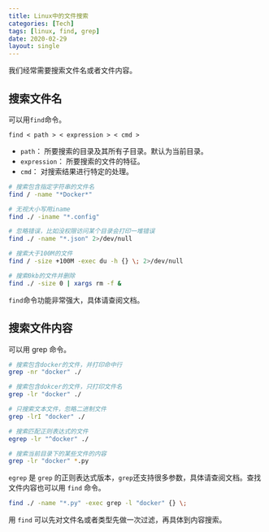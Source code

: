 ```yaml
---
title: Linux中的文件搜索
categories: [Tech]
tags: [linux, find, grep]
date: 2020-02-29
layout: single
---
```


我们经常需要搜索文件名或者文件内容。

<!-- more -->

## 搜索文件名

可以用`find`命令。

```
find < path > < expression > < cmd >
```

- `path`： 所要搜索的目录及其所有子目录。默认为当前目录。
- `expression`： 所要搜索的文件的特征。
- `cmd`： 对搜索结果进行特定的处理。

```bash
# 搜索包含指定字符串的文件名
find / -name "*Docker*"

# 无视大小写用iname
find ./ -iname "*.config"

# 忽略错误，比如没权限访问某个目录会打印一堆错误
find ./ -name "*.json" 2>/dev/null

# 搜索大于100M的文件
find / -size +100M -exec du -h {} \; 2>/dev/null

# 搜索0kb的文件并删除
find ./ -size 0 | xargs rm -f &
```

`find`命令功能非常强大，具体请查阅文档。

## 搜索文件内容

可以用 grep 命令。

```bash
# 搜索包含docker的文件，并打印命中行
grep -nr "docker" ./

# 搜索包含dokcer的文件，只打印文件名
grep -lr "docker" ./

# 只搜索文本文件，忽略二进制文件
grep -lrI "docker" ./

# 搜索匹配正则表达式的文件
egrep -lr "^docker" ./

# 搜索当前目录下的某些文件的内容
grep -lr "docker" *.py
```

`egrep` 是 `grep` 的正则表达式版本，`grep`还支持很多参数，具体请查阅文档。查找文件内容也可以用 `find` 命令。

```bash
find ./ -name "*.py" -exec grep -l "docker" {} \;
```

用 `find` 可以先对文件名或者类型先做一次过滤，再具体到内容搜索。
